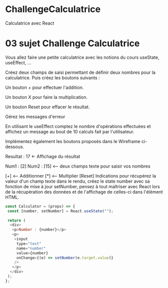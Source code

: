 # ChallengeCalculatrice
Calculatrice avec React
# 03 sujet Challenge Calculatrice
Vous allez faire une petite calculatrice avec les notions du cours useState, useEffect, ...



Créez deux champs de saisi permettant de définir deux nombres pour la calculatrice. Puis créez les boutons suivants :

Un bouton + pour effectuer l'addition.

Un bouton X pour faire la multiplication.

Un bouton Reset pour effacer le résultat.

Gérez les messages d'erreur

En utilisant le useEffect comptez le nombre d'opérations effectuées et affichez un message au bout de 10 calculs fait par l'utilisateur.

Implémentez également les boutons proposés dans le Wireframe ci-dessous.


Resultat : 17 <- Affichage du résultat

Num1 : [2]  Num2 : [15] <--  deux champs texte pour saisir vos nombres

[+] <-- Additionner
[*] <-- Multiplier
[Reset]
Indications pour récupérez la valeur d'un champ texte dans le rendu, créez le state number avec sa fonction de mise à jour setNumber, pensez à tout maîtriser avec React lors de la récupération des données et de l'affichage de celles-ci dans l'élément HTML.

```js
const Calculator = (props) => {
 const [number, setNumber] = React.useState("");
 
 return (
  <div>
   <p>Number : {number}</p>
   <p>
    <input
     type="text"
     name="number"
     value={number}
     onChange={(e) => setNumber(e.target.value)}
    />
   </p>
  </div>
 );
};
```